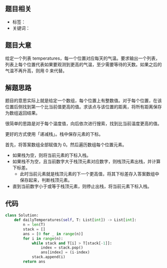## 题目相关

- 标签：
- 关键词：

## 题目大意

给定一个列表 temperatures，每一个位置对应每天的气温。要求输出一个列表，列表上每个位置代表如果要观测到更高的气温，至少需要等待的天数。如果之后的气温不再升高，则用 0 来代替。



## 解题思路

题目的意思实际上就是给定一个数组，每个位置上有整数值。对于每个位置，在该位置后侧找到第一个比当前值更高的值。求该点与该位置的距离，将所有距离保存为数组返回结果。

很简单的思路是对于每个温度值，向后依次进行搜索，找到比当前温度更高的值。

更好的方式使用「递减栈」。栈中保存元素的下标。

首先，将答案数组全部赋值为 0。然后遍历数组每个位置元素。

- 如果栈为空，则将当前元素的下标入栈。
- 如果栈不为空，且当前数字大于栈顶元素对应数字，则栈顶元素出栈，并计算下标差。
  - 此时当前元素就是栈顶元素的下一个更高值，将其下标差存入答案数组中保存起来，判断栈顶元素。
- 直到当前数字小于或等于栈顶元素，则停止出栈，将当前元素下标入栈。

## 代码

```Python
class Solution:
    def dailyTemperatures(self, T: List[int]) -> List[int]:
        n = len(T)
        stack = []
        ans = [0 for _ in range(n)]
        for i in range(n):
            while stack and T[i] > T[stack[-1]]:
                index = stack.pop()
                ans[index] = (i-index)
            stack.append(i)
        return ans

```


